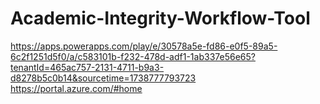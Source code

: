 # Academic-Integrity-Workflow-Tool
https://apps.powerapps.com/play/e/30578a5e-fd86-e0f5-89a5-6c2f1251d5f0/a/c583101b-f232-478d-adf1-1ab337e56e65?tenantId=465ac757-2131-4711-b9a3-d8278b5c0b14&sourcetime=1738777793723
https://portal.azure.com/#home
